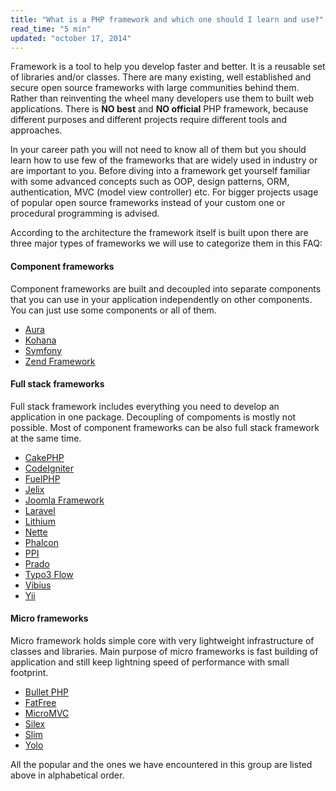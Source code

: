 ```yaml
---
title: "What is a PHP framework and which one should I learn and use?"
read_time: "5 min"
updated: "october 17, 2014"
---
```


Framework is a tool to help you develop faster and better. It is a reusable set of libraries and/or classes. There are many existing,
well established and secure open source frameworks with large communities behind them. Rather than reinventing the wheel many developers
use them to built web applications. There is **NO best** and **NO official** PHP framework, because different purposes and different projects require
different tools and approaches.

In your career path you will not need to know all of them but you should learn how to use few of the frameworks that
are widely used in industry or are important to you. Before diving into a framework get yourself familiar with some advanced concepts such as OOP,
design patterns, ORM, authentication, MVC (model view controller) etc. For bigger projects usage of popular open source frameworks instead of your
custom one or procedural programming is advised.

According to the architecture the framework itself is built upon there are three major types of frameworks we will use to categorize them in this
FAQ:

#### Component frameworks

Component frameworks are built and decoupled into separate components that you can use in your application independently on other components.
You can just use some components or all of them.

* [Aura](http://auraphp.github.com/)
* [Kohana](http://kohanaframework.org/)
* [Symfony](http://symfony.com)
* [Zend Framework](http://framework.zend.com)

#### Full stack frameworks

Full stack framework includes everything you need to develop an application in one package. Decoupling of compoments is mostly not possible.
Most of component frameworks can be also full stack framework at the same time.

* [CakePHP](http://cakephp.org/)
* [CodeIgniter](https://ellislab.com/codeigniter)
* [FuelPHP](http://fuelphp.com/)
* [Jelix](http://jelix.org/)
* [Joomla Framework](http://framework.joomla.org/)
* [Laravel](http://laravel.com/)
* [Lithium](http://li3.me)
* [Nette](http://nette.org/en/)
* [Phalcon](http://phalconphp.com/)
* [PPI](http://www.ppi.io/)
* [Prado](http://www.pradosoft.com/)
* [Typo3 Flow](http://flow.typo3.org/)
* [Vibius](http://www.getvibius.com/)
* [Yii](http://www.yiiframework.com/)

#### Micro frameworks

Micro framework holds simple core with very lightweight infrastructure of classes and libraries. Main purpose of micro frameworks is fast building of application
and still keep lightning speed of performance with small footprint.

* [Bullet PHP](http://github.com/vlucas/bulletphp)
* [FatFree](https://github.com/bcosca/fatfree)
* [MicroMVC](http://micromvc.com/)
* [Silex](http://silex.sensiolabs.org/)
* [Slim](http://www.slimframework.com/)
* [Yolo](http://yolophp.com/)

All the popular and the ones we have encountered in this group are listed above in alphabetical order.
